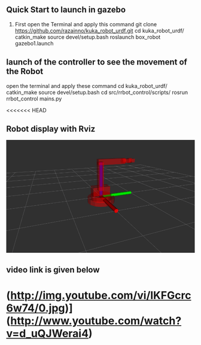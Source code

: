 



## Quick Start to launch in gazebo 
1)  First open the Terminal and apply this command
        git clone https://github.com/razainno/kuka_robot_urdf.git
        cd kuka_robot_urdf/
        catkin_make
        source devel/setup.bash 
        roslaunch box_robot gazebo1.launch 

## launch of the controller to see the movement of the Robot
   open the terminal and apply these command 
        cd kuka_robot_urdf/
        catkin_make
        source devel/setup.bash
        cd src/rrbot_control/scripts/
        rosrun rrbot_control mains.py


<<<<<<< HEAD
## Robot display with Rviz 
![](kuka_robot.png)



## video link is given below


(http://img.youtube.com/vi/IKFGcrc6w74/0.jpg)](http://www.youtube.com/watch?v=d_uQJWerai4)
=======




